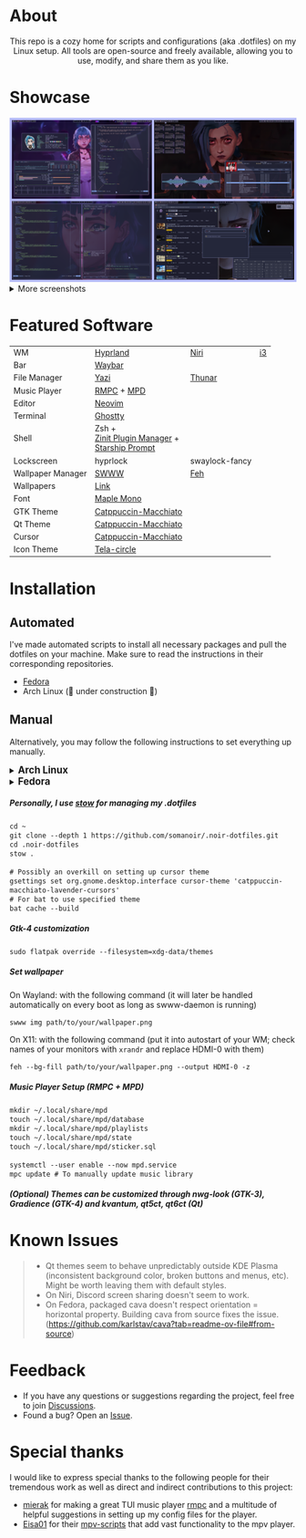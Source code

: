 # About

<div align="center">
  This repo is a cozy home for scripts and configurations (aka .dotfiles) on my Linux setup. All tools are open-source and freely available, allowing you to use, modify, and share them as you like.
</div>

# Showcase

<div align="center">
  <img alt="Showcase 0" src="./assets/showcase_0.png" />
</div>

<details>
  <summary>More screenshots</summary>
  <div align="center">
    <img alt="Showcase 1" src="./assets/showcase_1.png" />
    <img alt="Showcase 2" src="./assets/showcase_2.png" />
    <img alt="Showcase 3" src="./assets/showcase_3.png" />
    <img alt="Showcase 4" src="./assets/showcase_4.png" />
    <img alt="Showcase 5" src="./assets/showcase_5.png" />
  </div>
</details>

# Featured Software

|                   |                                                                                                                              |                                               |                                |
| ----------------- | ---------------------------------------------------------------------------------------------------------------------------- | --------------------------------------------- | ------------------------------ |
| WM                | [Hyprland](https://github.com/hyprwm/Hyprland)                                                                               | [Niri](https://github.com/YaLTeR/niri)        | [i3](https://github.com/i3/i3) |
| Bar               | [Waybar](https://github.com/Alexays/Waybar)                                                                                  |                                               |                                |
| File Manager      | [Yazi](https://github.com/sxyazi/yazi)                                                                                       | [Thunar](https://gitlab.xfce.org/xfce/thunar) |                                |
| Music Player      | [RMPC](https://github.com/mierak/rmpc) + [MPD](https://github.com/MusicPlayerDaemon/MPD)                                     |                                               |                                |
| Editor            | [Neovim](https://github.com/neovim/neovim)                                                                                   |                                               |                                |
| Terminal          | [Ghostty](https://github.com/ghostty-org/ghostty)                                                                            |                                               |                                |
| Shell             | Zsh + <br> [Zinit Plugin Manager](https://github.com/zdharma-continuum/zinit) + <br> [Starship Prompt](https://starship.rs/) |                                               |                                |
| Lockscreen        | hyprlock                                                                                                                     | swaylock-fancy                                |                                |
| Wallpaper Manager | [SWWW](https://github.com/LGFae/swww)                                                                                        | [Feh](https://github.com/derf/feh)            |                                |
| Wallpapers        | [Link](https://github.com/somanoir/.noir-dotfiles/tree/master/.local/share/backgrounds)                                      |                                               |                                |
| Font              | [Maple Mono](https://github.com/subframe7536/maple-font)                                                                     |                                               |                                |
| GTK Theme         | [Catppuccin-Macchiato](https://github.com/catppuccin/gtk)                                                                    |                                               |                                |
| Qt Theme          | [Catppuccin-Macchiato](https://github.com/catppuccin/qt5ct)                                                                  |                                               |                                |
| Cursor            | [Catppuccin-Macchiato](https://github.com/catppuccin/cursors)                                                                |                                               |                                |
| Icon Theme        | [Tela-circle](https://github.com/vinceliuice/Tela-circle-icon-theme)                                                         |                                               |                                |

# Installation

## Automated

I've made automated scripts to install all necessary packages and pull the
dotfiles on your machine. Make sure to read the instructions in their
corresponding repositories.

- [Fedora](https://github.com/somanoir/noir-fedorainstall)
- Arch Linux (🚧 under construction 🚧)

## Manual

Alternatively, you may follow the following instructions to set everything up
manually.

<details>
  <summary>
    <span style="font-size: 1.2em; font-weight: bold;">Arch Linux<span>
  </summary>

##### Install common utilities (X11 and Wayland)

```
paru -Sy --needed brightnessctl playerctl pavucontrol alsa-utils waybar ghostty wofi mako wl-clipboard copyq xclip neovim swww swaylock-fancy-git mpd mpc rmpc yazi thunar thunar-archive-plugin thunar-media-tags-plugin thunar-shares-plugin thunar-vcs-plugin thunar-volman tumbler dunst maim imagemagick xdotool rofi polybar feh zsh fzf uv zoxide lsd btop
```

##### Install Niri

```
paru -Sy --needed niri xwayland-satellite xdg-desktop-portal-gnome
```

##### Install Hyprland

```
paru -Sy --needed hyprland hyprpicker pyprland hyprpolkitagent hyprshot xdg-desktop-portal-hyprland hyprlock
```

##### Install i3

```
paru -Sy --needed i3-wm i3lock autotiling
```

##### Install themes and customization tools

```
paru -Sy --needed catppuccin-gtk-theme-macchiato catppuccin-cursors-macchiato tela-circle-icon-theme-dracula stow nwg-look
```

##### Install recommended fonts

```
paru -Sy --needed maplemono-ttf maplemono-nf-unhinted maplemono-nf-cn-unhinted gnu-free-fonts noto-fonts ttf-bitstream-vera ttf-croscore ttf-dejavu ttf-droid ttf-ibm-plex ttf-liberation wqy-zenhei ttf-mona-sans apple-fonts ttf-ms-fonts nerd-fonts
```

</details>

<details>
  <summary>
    <span style="font-size: 1.2em; font-weight: bold;">Fedora<span>
  </summary>

##### Enable COPR repos

```
sudo dnf copr enable lihaohong/yazi
sudo dnf copr enable yalter/niri
sudo dnf copr enable solopasha/hyprland
sudo dnf install --nogpgcheck --repofrompath 'terra,https://repos.fyralabs.com/terra$releasever' terra-release
```

##### Install common utilities (X11 and Wayland)

```
sudo dnf install zsh fzf uv zoxide lsd bat brightnessctl playerctl pavucontrol alsa-utils waybar ghostty wofi mako copyq xclip neovim vim vim-enhanced swww mpd mpc Thunar yazi dunst maim xdotool rofi polybar feh ImageMagick meson btop mpv network-manager-applet fastfetch  wlogout python3-pip python3-gobject gtk4 codium codium-marketplace xinput
```

##### Install Niri

```
sudo dnf install niri xwayland-satellite xdg-desktop-portal-gnome
```

##### Install Hyprland

```
sudo dnf install hyprland hyprpicker pyprland hyprpolkitagent hyprshot xdg-desktop-portal-hyprland hyprlock qt5-qtwayland qt6-qtwayland cmake meson cpio pkgconf-pkg-config
```

##### Install AwesomeWM

```
sudo dnf install gnome-session-xsession xorg-x11-xinit-session awesome
```

##### These will need to be built from source if you want to use them (follow corresponding instructions)

[RMPC (music player)](https://mierak.github.io/rmpc/next/installation/#installation-methods)

##### Install themes and customization tools

```
sudo dnf install nwg-look stow
```

##### Install recommended fonts

```
sudo dnf install maple-fonts nerd-fonts mozilla-fira-sans-fonts fontawesome-6-free-fonts
```

</details>

##### Personally, I use [stow](https://www.gnu.org/software/stow/) for managing my .dotfiles

```
cd ~
git clone --depth 1 https://github.com/somanoir/.noir-dotfiles.git
cd .noir-dotfiles
stow .

# Possibly an overkill on setting up cursor theme
gsettings set org.gnome.desktop.interface cursor-theme 'catppuccin-macchiato-lavender-cursors'
# For bat to use specified theme
bat cache --build
```

##### Gtk-4 customization

```
sudo flatpak override --filesystem=xdg-data/themes
```

##### Set wallpaper

On Wayland: with the following command (it will later be handled automatically
on every boot as long as swww-daemon is running)

```
swww img path/to/your/wallpaper.png
```

On X11: with the following command (put it into autostart of your WM; check
names of your monitors with `xrandr` and replace HDMI-0 with them)

```
feh --bg-fill path/to/your/wallpaper.png --output HDMI-0 -z
```

##### Music Player Setup (RMPC + MPD)

```
mkdir ~/.local/share/mpd
touch ~/.local/share/mpd/database
mkdir ~/.local/share/mpd/playlists
touch ~/.local/share/mpd/state
touch ~/.local/share/mpd/sticker.sql

systemctl --user enable --now mpd.service
mpc update # To manually update music library
```

##### (Optional) Themes can be customized through nwg-look (GTK-3), Gradience (GTK-4) and kvantum, qt5ct, qt6ct (Qt)

# Known Issues

> - Qt themes seem to behave unpredictably outside KDE Plasma (inconsistent
>   background color, broken buttons and menus, etc). Might be worth leaving
>   them with default styles.
> - On Niri, Discord screen sharing doesn't seem to work.
> - On Fedora, packaged cava doesn't respect orientation = horizontal property.
>   Building cava from source fixes the issue.
>   (https://github.com/karlstav/cava?tab=readme-ov-file#from-source)

# Feedback

- If you have any questions or suggestions regarding the project, feel free to
  join [Discussions](https://github.com/somanoir/.noir-dotfiles/discussions).
- Found a bug? Open an
  [Issue](https://github.com/somanoir/.noir-dotfiles/issues).

# Special thanks

I would like to express special thanks to the following people for their
tremendous work as well as direct and indirect contributions to this project:

- [mierak](https://github.com/mierak) for making a great TUI music player
  [rmpc](https://github.com/mierak/rmpc) and a multitude of helpful suggestions
  in setting up my config files for the player.
- [Eisa01](https://github.com/Eisa01) for their
  [mpv-scripts](https://github.com/Eisa01/mpv-scripts) that add vast
  functionality to the mpv player.
